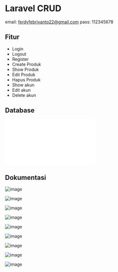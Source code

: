# Laravel CRUD

email: ferdyfebriyanto22@gmail.com
pass: 112345678

## Fitur

-   Login
-   Logout
-   Register
-   Create Produk
-   Show Produk
-   Edit Produk
-   Hapus Produk
-   Show akun
-   Edit akun
-   Delete akun

## Database

![SQL](laravel_dependency_injection.sql)

## Dokumentasi

![image](https://github.com/ferdyfebriyanto/laravel_crud_ferdyy/assets/47923906/04628858-57b0-4330-8c0b-74d36cd09fe5)

![image](https://github.com/ferdyfebriyanto/laravel_crud_ferdyy/assets/47923906/dc35864b-7a6c-4681-9db6-f072f19222e1)

![image](https://github.com/ferdyfebriyanto/laravel_crud_ferdyy/assets/47923906/f7500dca-4ff4-4405-a9ba-0c753e689a80)

![image](https://github.com/ferdyfebriyanto/laravel_crud_ferdyy/assets/47923906/de35905a-1e1d-441d-8712-206752a46aa6)

![image](https://github.com/ferdyfebriyanto/laravel_crud_ferdyy/assets/47923906/45a4b268-421d-446a-962e-56ff998d8bd5)

![image](https://github.com/ferdyfebriyanto/laravel_crud_ferdyy/assets/47923906/8915fa5a-2cde-4b86-943a-509fa3d76803)

![image](https://github.com/ferdyfebriyanto/laravel_crud_ferdyy/assets/47923906/26debbf0-66d1-4ae5-bc1f-d41859f68b1e)

![image](https://github.com/ferdyfebriyanto/laravel_crud_ferdyy/assets/47923906/3ebfa517-8c53-4e0c-afac-d2faebfa9497)

![image](https://github.com/ferdyfebriyanto/laravel_crud_ferdyy/assets/47923906/dec25c95-fc38-4c25-a067-df1ed5e26436)
